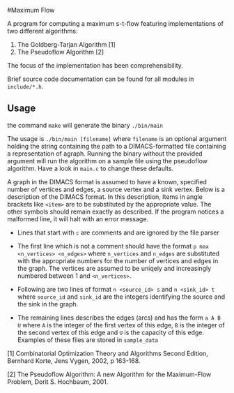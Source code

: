 
#Maximum Flow

A program for computing a maximum s-t-flow featuring implementations of two
different algorithms:

1. The Goldberg-Tarjan Algorithm [1]
2. The Pseudoflow Algorithm [2]

The focus of the implementation has been comprehensibility.

Brief source code documentation can be found for all modules in `include/*.h`.

## Usage

the command `make` will generate the binary `./bin/main`

The usage is `./bin/main [filename]` where `filename` is an optional argument
holding the string containing the path to a DIMACS-formatted file containing a
representation of agraph.  Running the binary without the provided argument will
run the algorithm on a sample file using the pseudoflow algorithm. Have a look
in `main.c` to change these defaults.

A graph in the DIMACS format is assumed to have a known, specified number of
vertices and edges, a source vertex and a sink vertex.  Below is a description
of the DIMACS format. In this description, Items in angle brackets like `<item>`
are to be substituted by the appropriate value. The other symbols should remain
exactly as described. If the program notices a malformed line, it will halt with
an error message.

* Lines that start with `c` are comments and are ignored by the file parser

* The first line which is not a comment should have the format 
`p max <n_vertices> <n_edges>`
where `n_vertices` and `n_edges` are substituted with the appropriate numbers
for the number of vertices and edges in the graph. The vertices are assumed to
be uniqely and increasingly numbered between 1 and `<n_vertices>`.  

* Following are two lines of format `n <source_id> s` and `n <sink_id> t` where
`source_id` and `sink_id` are the integers identifying the source and
the sink in the graph.

* The remaining lines describes the edges (arcs) and has the form `a A B U` where
`A` is the integer of the first vertex of this edge, `B` is the integer of the
second vertex of this edge and `U` is the capacity of this edge. Examples of
these files are stored in `sample_data`

[1] Combinatorial Optimization Theory and Algorithms Second Edition, 
Bernhard Korte, Jens Vygen, 2002, p 163-168.

[2] The Pseudoflow Algorithm: A new Algorithm for the Maximum-Flow Problem, 
Dorit S. Hochbaum, 2001.

